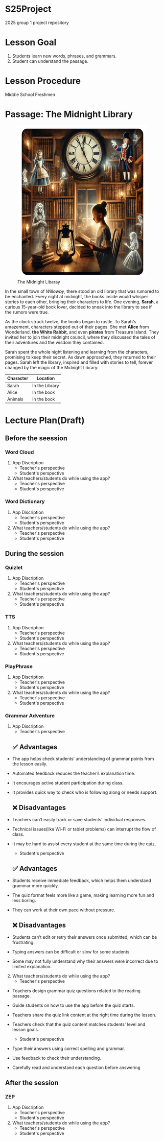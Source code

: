 # S25Project
2025 group 1 project repository

# Lesson Goal
1. Students learn new words, phrases, and grammars.
2. Student can understand the passage. 

# Lesson Procedure
Middle School Freshmen

# Passage: The Midnight Library

<figure>
  <img src="https://github.com/MK316/Digital-Literacy-Class/blob/main/materials/story01.png" height="500", width="500">
  <figcaption>The Midnight Libaray</figcaption>
</figure>


In the small town of *Willowby*, there stood an old library that was rumored to be enchanted. Every night at midnight, the books inside would whisper stories to each other, bringing their characters to life. One evening, **Sarah**, a curious 15-year-old book lover, decided to sneak into the library to see if the rumors were true.

As the clock struck twelve, the books began to rustle. To Sarah's amazement, characters stepped out of their pages. She met **Alice** from Wonderland, **the White Rabbit**, and even **pirates** from Treasure Island. They invited her to join their midnight council, where they discussed the tales of their adventures and the wisdom they contained.

Sarah spent the whole night listening and learning from the characters, promising to keep their secret. As dawn approached, they returned to their pages. Sarah left the library, inspired and filled with stories to tell, forever changed by the magic of the Midnight Library.


| Character |      Location     | 
|-----------|-------------------|
| Sarah     |   In the Library  |
| Alice     |   In the book     | 
| Animals   |   In the book     |

# Lecture Plan(Draft)
## Before the seession
### Word Cloud
1. App Discription
     - Teacher's perspective       
     - Student's perspective
2. What teachers/students do while using the app?
     - Teacher's perspective
     - Student's perspective
### Word Dictionary
1. App Discription
     - Teacher's perspective
     - Student's perspective
2. What teachers/students do while using the app?
     - Teacher's perspective
     - Student's perspective
## During the session
### Quizlet
1. App Discription
     - Teacher's perspective
     - Student's perspective
2. What teachers/students do while using the app?
     - Teacher's perspective
     - Student's perspective
### TTS
1. App Discription
     - Teacher's perspective
     - Student's perspective
2. What teachers/students do while using the app?
     - Teacher's perspective
     - Student's perspective
### PlayPhrase
1. App Discription
     - Teacher's perspective
     - Student's perspective
2. What teachers/students do while using the app?
     - Teacher's perspective
     - Student's perspective
### Grammar Adventure
1. App Discription
     - Teacher's perspective
    ## ✅ Advantages
  * The app helps check students’ understanding of grammar points from the lesson easily.
  * Automated feedback reduces the teacher’s explanation time.
  * It encourages active student participation during class.
  * It provides quick way to check who is following along or needs support.
  
    ## ❌ Disadvantages
  * Teachers can’t easily track or save students’ individual responses.
  * Technical issues(like Wi-Fi or tablet problems) can interrupt the flow of class.
  * It may be hard to assist every student at the same time during the quiz. 

     - Student's perspective
    ## ✅ Advantages
  * Students receive immediate feedback, which helps them understand grammar more quickly.
  * The quiz format feels more like a game, making learning more fun and less boring.
  * They can work at their own pace without pressure.

    ## ❌ Disadvantages
  * Students can’t edit or retry their answers once submitted, which can be frustrating.
  * Typing answers can be difficult or slow for some students.
  * Some may not fully understand why their answers were incorrect due to limited explanation. 

2. What teachers/students do while using the app?
     - Teacher's perspective
  * Teachers design grammar quiz questions related to the reading passage.
  * Guide students on how to use the app before the quiz starts.
  * Teachers share the quiz link content at the right time during the lesson.
  * Teachers check that the quiz content matches students' level and lesson goals.
        
     - Student's perspective
  * Type their answers using correct spelling and grammar.
  * Use feedback to check their understanding.
  * Carefully read and understand each question before answering
## After the session
### ZEP
1. App Discription
     - Teacher's perspective
     - Student's perspective
2. What teachers/students do while using the app?
     - Teacher's perspective
     - Student's perspective
